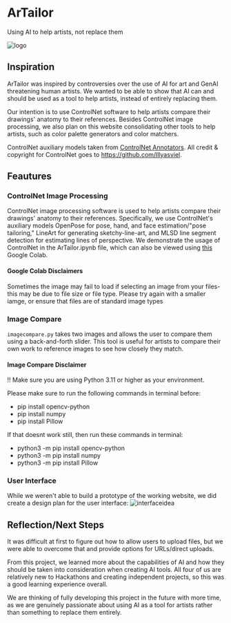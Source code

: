# ArTailor
Using AI to help artists, not replace them

![logo](https://github.com/user-attachments/assets/84dc2c9a-6e33-46e0-854c-2948aed51888)

## Inspiration
ArTailor was inspired by controversies over the use of AI for art and GenAI threatening human artists. We wanted to be able to show that AI can and should be used as a tool to help artists, instead of entirely replacing them. 

Our intention is to use ControlNet software to help artists compare their drawings' anatomy to their references. Besides ControlNet image processing, we also plan on this website consolidating other tools to help artists, such as color palette generators and color matchers.

ControlNet auxiliary models taken from [ControlNet Annotators](https://github.com/lllyasviel/ControlNet/tree/main/annotator). All credit & copyright for ControlNet goes to https://github.com/lllyasviel.

## Feautures
### ControlNet Image Processing
ControlNet image processing software is used to help artists compare their drawings' anatomy to their references. Specifically, we use ControlNet's auxiliary models OpenPose for pose, hand, and face estimation/"pose tailoring," LineArt for generating sketchy-line-art, and MLSD line segment detection for estimating lines of perspective. We demonstrate the usage of ControlNet in the ArTailor.ipynb file, which can also be viewed using [this](https://colab.research.google.com/drive/1N6jfXOUB3qF3oNuN7Bnr9x9Q0kaIGc99?usp=sharing) Google Colab.

#### Google Colab Disclaimers
Sometimes the image may fail to load if selecting an image from your files- this may be due to file size or file type. Please try again with a smaller iamge, or ensure that files are of standard image types

### Image Compare
`imagecompare.py` takes two images and allows the user to compare them using a back-and-forth slider. This tool is useful for artists to compare their own work to reference images to see how closely they match.

#### Image Compare Disclaimer
!! Make sure you are using Python 3.11 or higher as your environment.

Please make sure to run the following commands in terminal before: 
- pip install opencv-python
- pip install numpy
- pip install Pillow
  
If that doesnt work still, then run these commands in terminal:
- python3 -m pip install opencv-python
- python3 -m pip install numpy 
- python3 -m pip install Pillow

### User Interface
While we weren't able to build a prototype of the working website, we did create a design plan for the user interface:
![interfaceidea](https://github.com/user-attachments/assets/045fd320-c933-49fd-8293-7eabb881726e)

## Reflection/Next Steps
It was difficult at first to figure out how to allow users to upload files, but we were able to overcome that and provide options for URLs/direct uploads. 

From this project, we learned more about the capabilities of AI and how they should be taken into consideration when creating AI tools. All four of us are relatively new to Hackathons and creating independent projects, so this was a good learning experience overall. 

We are thinking of fully developing this project in the future with more time, as we are genuinely passionate about using AI as a tool for artists rather than something to replace them entirely. 








